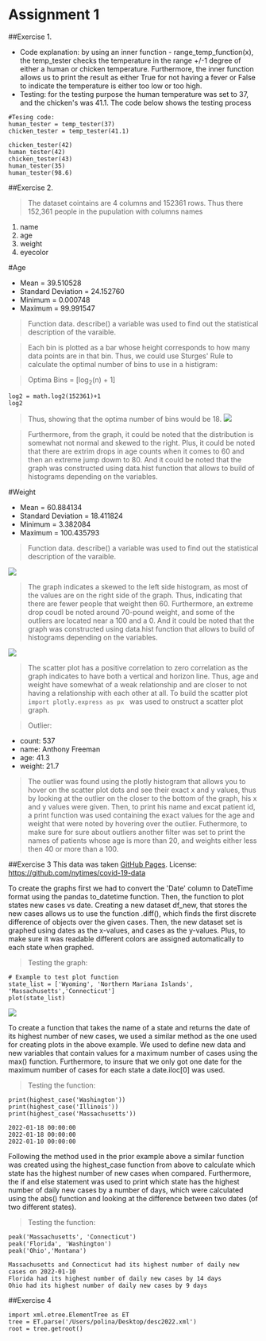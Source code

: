 # Assignment 1 

##Exercise 1.  
- Code explanation: by using an inner function - range_temp_function(x), the temp_tester  checks the temperature in the range +/-1 degree of either a human or chicken temperature. Furthermore, the inner function allows us to print the result as either True for not having a fever or False to indicate the temperature is either too low or too high.
- Testing: for the testing purpose the human temperature was set to 37, and the chicken's was 41.1. The code below shows  the testing process 
```
#Tesing code:
human_tester = temp_tester(37)
chicken_tester = temp_tester(41.1)

chicken_tester(42)
human_tester(42)
chicken_tester(43)
human_tester(35)
human_tester(98.6)
```

##Exercise 2. 

>The dataset cointains are 4 columns and 152361 rows. Thus there 152,361 people in the pupulation with columns names 
1. name
2. age
3. weight
4. eyecolor

#Age

- Mean = 39.510528
- Standard Deviation = 24.152760
- Minimum = 0.000748
- Maximum = 99.991547

> Function data. describe() a variable was used to find out the statistical description of the varaible.

>Each bin is plotted as a bar whose height corresponds to how many data points are in that bin. Thus, we could use Sturges' Rule to calculate the optimal number of bins to use in a histigram: 

>Optima Bins = [log<sub>2</sub>(n) + 1]
```
log2 = math.log2(152361)+1  
log2
```
> Thus, showing that the optima number of bins would be 18. 
![](age_histogram.png)

>Furthermore, from the graph, it could be noted that the distribution is somewhat not normal and skewed to the right. Plus, it could be noted that there are extrim drops in age counts when it comes to 60 and then an extreme jump dowm to 80. And it could be noted that the graph was constructed using data.hist function that allows to build of histograms depending on the variables. 

#Weight 

- Mean = 60.884134
- Standard Deviation = 18.411824
- Minimum = 3.382084
- Maximum = 100.435793
> Function data. describe() a variable was used to find out the statistical description of the varaible.

![](weight_histogram.png)

> The graph indicates a skewed to the left side histogram, as most of the values are on the right side of the graph. Thus, indicating that there are fewer people that weight then 60. Furthermore, an extreme drop coudl be noted around 70-pound weight, and some of the outliers are located near a 100 and a 0. And it could be noted that the graph was constructed using data.hist function that allows to build of histograms depending on the variables. 

![](newplot.png)

> The scatter plot has a positive correlation to zero correlation as the graph indicates to have both a vertical and horizon line. Thus, age and weight have somewhat of a weak relationship and are closer to not having a relationship with each other at all. To build the scatter plot ```import plotly.express as px ``` was used to onstruct  a scatter plot graph. 


> Outlier: 
- count: 537
- name: Anthony Freeman
- age: 41.3
- weight: 21.7

> The outlier was found using the plotly histogram that allows you to hover on the scatter plot dots and see their exact x and y values, thus by looking at the outlier on the closer to the bottom of the graph, his x and y values were given. Then, to print his name and excat patient id, a print function was used containing the  exact values for the age and weight that were noted by hovering over the outlier. Futhermore, to make sure for sure about outliers another filter was set to print the names of patients whose age is more than 20, and weights either less then 40 or more than a 100. 


##Exercise 3
This data was taken [GitHub Pages](github.com/nytimes/covid-19-data).
License:
https://github.com/nytimes/covid-19-data

To create the graphs first we had to convert the 'Date' column to DateTime format using the pandas to_datetime function. Then, the function to plot states new cases vs date. Creating a new dataset df_new, that stores the new cases allows us to use the function .diff(), which finds the first discrete difference of objects over the given cases. Then, the new dataset set is graphed using dates as the x-values, and cases as the y-values. Plus, to make sure it was readable different colors are assigned automatically to each state when graphed. 

> Testing the graph:
```
# Example to test plot function
state_list = ['Wyoming', 'Northern Mariana Islands', 'Massachusetts','Connecticut']
plot(state_list)
```
![](3_1.png)

To create a function that takes the name of a state and returns the date of its highest number of new cases, we used a similar method as the one used for creating plots in the above example. We used to define new data and new variables that contain values for a maximum number of cases using the max() function. Furthermore, to insure that we only got one date for the maximum number of cases for each state a date.iloc[0] was used. 

>Testing the function: 
```
print(highest_case('Washington'))
print(highest_case('Illinois'))
print(highest_case('Massachusetts'))

2022-01-18 00:00:00
2022-01-18 00:00:00
2022-01-10 00:00:00
```
Following the method used in the prior example above a similar function was created using the highest_case function from above to calculate which state has the highest number of new cases when compared. Furthermore, the if and else statement was used to print which state has the highest number of daily new cases by a number of days, which were calculated using the abs() function and looking at the difference between two dates (of two different states).

>Testing the function: 
```
peak('Massachusetts', 'Connecticut')
peak('Florida', 'Washington')
peak('Ohio','Montana')

Massachusetts and Connecticut had its highest number of daily new cases on 2022-01-10 
Florida had its highest number of daily new cases by 14 days
Ohio had its highest number of daily new cases by 9 days
```

##Exercise 4
```
import xml.etree.ElementTree as ET
tree = ET.parse('/Users/polina/Desktop/desc2022.xml')
root = tree.getroot()
```
